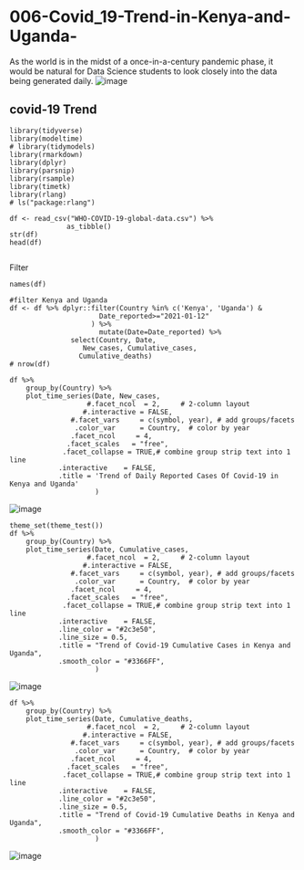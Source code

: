 # 006-Covid_19-Trend-in-Kenya-and-Uganda-
As the world is in the midst of a once-in-a-century pandemic phase, it would be natural for Data Science students to look closely into the data being generated daily.
![image](https://github.com/LangatErick/Learning_Labs-10-Covid_19-Trend-in-Kenya-and-Uganda-/assets/124883947/396cb598-a859-4360-808c-80ef165c107f)

## covid-19 Trend

```{r warning=FALSE, message=FALSE}
library(tidyverse)
library(modeltime)
# library(tidymodels)
library(rmarkdown)
library(dplyr)
library(parsnip)
library(rsample)
library(timetk)
library(rlang)
# ls("package:rlang")
```

```{r warning=FALSE, message=FALSE}
df <- read_csv("WHO-COVID-19-global-data.csv") %>% 
              as_tibble()
str(df)
head(df)


```

Filter

```{r}
names(df)
```

```{r warning=FALSE, message=FALSE}
#filter Kenya and Uganda
df <- df %>% dplyr::filter(Country %in% c('Kenya', 'Uganda') &
                      Date_reported>="2021-01-12"
                    ) %>% 
                      mutate(Date=Date_reported) %>% 
               select(Country, Date,
                  New_cases, Cumulative_cases,
                 Cumulative_deaths)
# nrow(df)
```

```{r warning=FALSE, message=FALSE}
df %>%
    group_by(Country) %>%
    plot_time_series(Date, New_cases,
                   #.facet_ncol  = 2,     # 2-column layout
                  #.interactive = FALSE,
               #.facet_vars     = c(symbol, year), # add groups/facets
                .color_var      = Country,  # color by year
               .facet_ncol     = 4,
              .facet_scales   = "free",
             .facet_collapse = TRUE,# combine group strip text into 1 line
            .interactive    = FALSE,
            .title = 'Trend of Daily Reported Cases Of Covid-19 in Kenya and Uganda'
                     )
```
![image](https://github.com/LangatErick/Learning_Labs-10-Covid_19-Trend-in-Kenya-and-Uganda-/assets/124883947/ab390bcc-a0af-4076-a3b1-8c2040ab57b4)

```{r warning=FALSE, message=FALSE}
theme_set(theme_test())
df %>%
    group_by(Country) %>%
    plot_time_series(Date, Cumulative_cases,
                   #.facet_ncol  = 2,     # 2-column layout
                  #.interactive = FALSE,
               #.facet_vars     = c(symbol, year), # add groups/facets
                .color_var      = Country,  # color by year
               .facet_ncol     = 4,
              .facet_scales   = "free",
             .facet_collapse = TRUE,# combine group strip text into 1 line
            .interactive    = FALSE,
            .line_color = "#2c3e50",
            .line_size = 0.5,
            .title = "Trend of Covid-19 Cumulative Cases in Kenya and Uganda",
            .smooth_color = "#3366FF",
                     )
```
![image](https://github.com/LangatErick/Learning_Labs-10-Covid_19-Trend-in-Kenya-and-Uganda-/assets/124883947/703dc72d-3d8e-474d-8531-01e6060e7b72)

```{r}
df %>%
    group_by(Country) %>%
    plot_time_series(Date, Cumulative_deaths,
                   #.facet_ncol  = 2,     # 2-column layout
                  #.interactive = FALSE,
               #.facet_vars     = c(symbol, year), # add groups/facets
                .color_var      = Country,  # color by year
               .facet_ncol     = 4,
              .facet_scales   = "free",
             .facet_collapse = TRUE,# combine group strip text into 1 line
            .interactive    = FALSE,
            .line_color = "#2c3e50",
            .line_size = 0.5,
            .title = "Trend of Covid-19 Cumulative Deaths in Kenya and Uganda",
            .smooth_color = "#3366FF",
                     )
```
![image](https://github.com/LangatErick/Learning_Labs-10-Covid_19-Trend-in-Kenya-and-Uganda-/assets/124883947/94b3a9f9-da9f-4157-a379-66e8d852e3ad)
